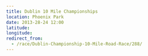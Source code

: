 ```yaml
---
title: Dublin 10 Mile Championships
location: Phoenix Park
date: 2013-28-24 12:00
latitude:
longitude:
redirect_from:
  - /race/Dublin-Championship-10-Mile-Road-Race/288/
---
```

